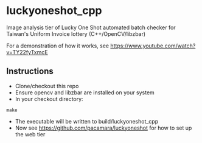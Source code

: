 # luckyoneshot_cpp
Image analysis tier of Lucky One Shot automated batch checker for Taiwan's Uniform Invoice lottery (C++/OpenCV/libzbar)

For a demonstration of how it works, see https://www.youtube.com/watch?v=TY22fyTxmcE

## Instructions
* Clone/checkout this repo
* Ensure opencv and libzbar are installed on your system
* In your checkout directory:
```
make
```
* The executable will be written to build/luckyoneshot_cpp
* Now see https://github.com/pacamara/luckyoneshot for how to set up the web tier


